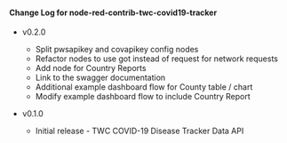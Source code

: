 #### Change Log for node-red-contrib-twc-covid19-tracker
- v0.2.0
  - Split pwsapikey and covapikey config nodes
  - Refactor nodes to use got instead of request for network requests
  - Add node for Country Reports
  - Link to the swagger documentation
  - Additional example dashboard flow for County table / chart
  - Modify example dashboard flow to include Country Report

- v0.1.0
  - Initial release - TWC COVID-19 Disease Tracker Data API
